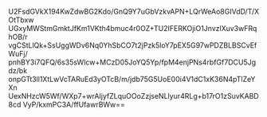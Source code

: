 U2FsdGVkX194KwZdwBG2Kdo/GnQ9Y7uGbVzkvAPN+LQrWeAo8GIVdD/T/XOtTbxw
UGxyMWStmGmktJfKm1VKth4bmuc4r0OZ+TU2IFERKOjiO1JnvzlXuv3wFRqhOB/r
vgCStLlQk+SsUggWDv6Nq0YhSbCO7t2jPzk5loY7pEX5G97wPDZBLBSCvEfWuFj/
pnhBY3i7QFQ/6s35sWlcw+MCzD05JoYQ5Yp/fpM4enjPNs4rbfGf7DCU5Jgdz/bk
onpGTt3ll1XtLwVcTARuEd3yOTcB/m/jdb75G5UoE00i4V1dC1xK36N4pTlZeYXn
UexNHzcW5Wf/WXp7+wrAIjyfZLquOOoZzjseNLlyur4RLg+b17rO1zSuvKABD8cd
VyP/kxmPC3A/ffUfawrBWw==
